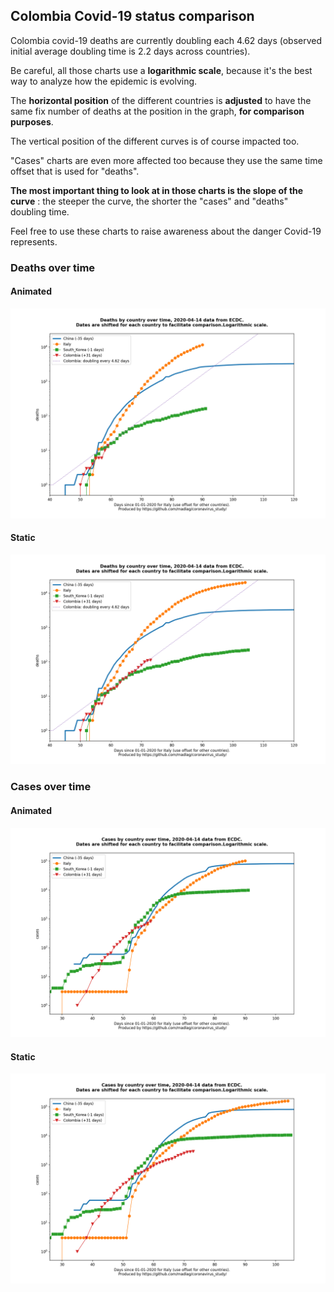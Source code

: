 ## Colombia Covid-19 status comparison 

Colombia covid-19 deaths are currently doubling each 4.62 days (observed initial average doubling time is 2.2 days across countries).



Be careful, all those charts use a **logarithmic scale**, because it's the best way to analyze how the epidemic is evolving.
 
The **horizontal position** of the different countries is **adjusted** to have the same fix number of deaths at the position in the graph, **for comparison purposes**.

The vertical position of the different curves is of course impacted too.

"Cases" charts are even more affected too because they use the same time offset that is used for "deaths".

**The most important thing to look at in those charts is the slope of the curve** : the steeper the curve, the shorter the "cases" and "deaths" doubling time.

Feel free to use these charts to raise awareness about the danger Covid-19 represents. 


 
### Deaths over time
 
#### Animated
![Colombia covid-19 deaths animated chart](https://raw.githubusercontent.com/madlag/coronavirus_study/master/notebooks/graphs/2020-04-14/countries/Colombia/2020-04-14_Colombia_deaths.gif "Colombia covid-19 deaths animated chart")   
 
#### Static
![Colombia covid-19 deaths static chart](https://raw.githubusercontent.com/madlag/coronavirus_study/master/notebooks/graphs/2020-04-14/countries/Colombia/2020-04-14_Colombia_deaths.png "Colombia covid-19 deaths static chart")   

 
### Cases over time
 
#### Animated
![Colombia covid-19 cases animated chart](https://raw.githubusercontent.com/madlag/coronavirus_study/master/notebooks/graphs/2020-04-14/countries/Colombia/2020-04-14_Colombia_cases.gif "Colombia covid-19 cases animated chart")   
 
#### Static
![Colombia covid-19 cases static chart](https://raw.githubusercontent.com/madlag/coronavirus_study/master/notebooks/graphs/2020-04-14/countries/Colombia/2020-04-14_Colombia_cases.png "Colombia covid-19 cases static chart")   

